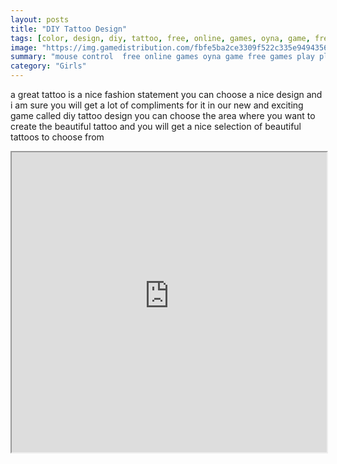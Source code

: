 ```yaml
---
layout: posts
title: "DIY Tattoo Design"
tags: [color, design, diy, tattoo, free, online, games, oyna, game, free, games, play, play, games]
image: "https://img.gamedistribution.com/fbfe5ba2ce3309f522c335e949435612.jpg"
summary: "mouse control  free online games oyna game free games play play games"
category: "Girls"
---
```


a great tattoo is a nice fashion statement you can choose a nice design and i am sure you will get a lot of compliments for it in our new and exciting game called diy tattoo design you can choose the area where you want to create the beautiful tattoo and you will get a nice selection of beautiful tattoos to choose from

<iframe width="100%" height="480px;" src="https://flash.gamedistribution.com?game=fbfe5ba2ce3309f522c335e949435612"></iframe>